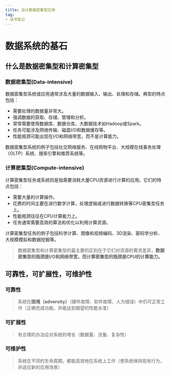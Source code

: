 ```yaml
---
title: 设计数据密集型应用
tag:
- 读书笔记
---
```


# 数据系统的基石

## 什么是数据密集型和计算密集型

### 数据密集型(Data-intensive)

数据密集型系统或应用通常涉及大量的数据输入、输出、处理和存储。典型的特点包括：
- 需要处理的数据量非常大。
- 强调数据的获取、存储、管理和分析。
- 常常需要使用数据库、数据仓库、大数据技术如Hadoop或Spark。
- 任务可能涉及网络传输、磁盘I/O和数据缓存等。
- 性能瓶颈可能出现在I/O和网络带宽，而不是计算能力。

数据密集型系统的例子包括社交网络服务、在线购物平台、大规模在线事务处理（OLTP）系统、搜索引擎和推荐系统等。

### 计算密集型(Compute-intensive)

计算密集型任务或系统则是指需要消耗大量CPU资源进行计算的应用。它们的特点包括：
- 需要大量的计算操作。
- 花费的时间主要在进行数学计算，处理逻辑或进行数据转换等CPU密集型任务上。
- 性能瓶颈往往在CPU计算能力上。
- 任务通常需要高效的算法和优化以利用计算资源。

计算密集型任务的例子包括科学计算、图像和视频编码、3D渲染、密码学分析、大规模模拟和数据挖掘等。

>数据密集型和计算密集型的最主要的区别在于它们对资源的需求差异，**数据密集型的瓶颈是I/O和网络带宽，而计算密集型的瓶颈是CPU的计算能力。**

## 可靠性，可扩展性，可维护性

### 可靠性

>系统在**困境（adversity）**（硬件故障、软件故障、人为错误）中仍可正常工作（正确完成功能，并能达到期望的性能水准）

### 可扩展性

>有合理的办法应对系统的增长（数据量、流量、复杂性）

### 可维护性

>系统在不同的生命周期，都能高效地在系统上工作（使系统保持现有行为，并适应新的应用场景）